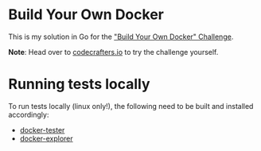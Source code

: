 # Build Your Own Docker

This is my solution in Go for the
["Build Your Own Docker" Challenge](https://codecrafters.io/challenges/docker).

**Note**: Head over to
[codecrafters.io](https://codecrafters.io) to try the challenge yourself.

# Running tests locally

To run tests locally (linux only!), the following need to be built and installed accordingly:

- [docker-tester](https://github.com/codecrafters-io/docker-tester/)
- [docker-explorer](https://github.com/codecrafters-io/docker-explorer)
